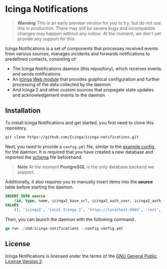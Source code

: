 # Icinga Notifications

> **Warning**
> This is an early preview version for you to try, but do not use this in production. There may still be severe bugs
> and incompatible changes may happen without any notice. At the moment, we don't yet provide any support for this.

Icinga Notifications is a set of components that processes received events from various sources, manages incidents and
forwards notifications to predefined contacts, consisting of:

* The Icinga Notifications daemon (this repository), which receives events and sends notifications
* An [Icinga Web module](https://github.com/Icinga/icinga-notifications-web) that provides graphical configuration and further processing of the data collected by the daemon
* And Icinga 2 and other custom sources that propagate state updates and acknowledgement events to the daemon

## Installation

To install Icinga Notifications and get started, you first need to clone this repository.
```bash
git clone https://github.com/Icinga/icinga-notifications.git
```

Next, you need to provide a `config.yml` file, similar to the [example config](config.example.yml), for the daemon.
It is required that you have created a new database and imported the [schema](schema/pgsql/schema.sql) file beforehand.
> **Note**
> At the moment **PostgreSQL** is the only database backend we support.

Additionally, it also requires you to manually insert items into the **source** table before starting the daemon.
```sql
INSERT INTO source
    (id, type, name, icinga2_base_url, icinga2_auth_user, icinga2_auth_pass, icinga2_insecure_tls)
VALUES
    (1, 'icinga2', 'Local Icinga 2', 'https://localhost:5665', 'root', 'icinga', 'y');
```

Then, you can launch the daemon with the following command.
```go
go run ./cmd/icinga-notifications --config config.yml
```

## License

Icinga Notifications is licensed under the terms of the [GNU General Public License Version 2](LICENSE).
